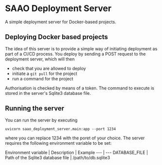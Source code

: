 # SAAO Deployment Server

A simple deployment server for Docker-based projects.

## Deploying Docker based projects

The idea of this server is to provide a simple way of initiating deployment as part of a CI/CD process. You deploy by sending a POST request to the deployment server, which will then

* check that you are allowed to deploy
* initiate a `git pull` for the project
* run a command for the project

Authorisation is checked by means of a token. The command to execute is stored in the server's Sqlite3 database file.

## Running the server

You can run the server by executing

```shell
uvicorn saao_deployment_server.main:app --port 1234
```

where you can replace 1234 with the poret of your choice. The server requires the following environment variable to be set:

Environment variable | Description | Example
--- | ---
DATABASE_FILE | Path of the Sqlite3 database file | /path/to/db.sqlite3


